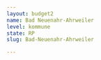 ```yaml
---
layout: budget2
name: Bad Neuenahr-Ahrweiler
level: kommune
state: RP
slug: Bad-Neuenahr-Ahrweiler

---
```



